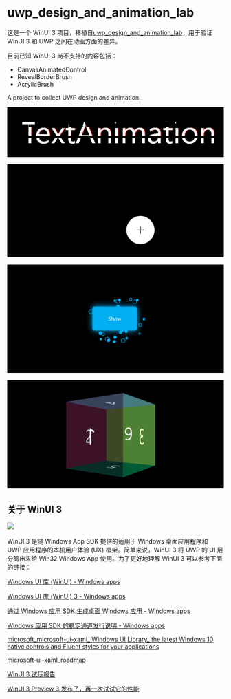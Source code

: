 # uwp_design_and_animation_lab

这是一个 WinUI 3 项目，移植自[uwp_design_and_animation_lab](<https://github.com/DinoChan/uwp_design_and_animation_lab>)，用于验证 WinUI 3 和 UWP 之间在动画方面的差异。

目前已知 WinUI 3 尚不支持的内容包括：

- CanvasAnimatedControl
- RevealBorderBrush
- AcrylicBrush

A project to collect UWP design and animation.

![](https://raw.githubusercontent.com/DinoChan/uwp_design_and_animation_lab/master/DesignAndAnimationLab/Thumbnails/Glitch%20Art.gif)

![](https://raw.githubusercontent.com/DinoChan/uwp_design_and_animation_lab/master/DesignAndAnimationLab/Thumbnails/GooeyButton.gif)

![](https://raw.githubusercontent.com/DinoChan/uwp_design_and_animation_lab/master/DesignAndAnimationLab/Thumbnails/BubbleButton.png)

![](https://raw.githubusercontent.com/DinoChan/uwp_design_and_animation_lab/master/DesignAndAnimationLab/Thumbnails/TransparentCube.png)


## 关于 WinUI 3


![](https://img2020.cnblogs.com/blog/38937/202112/38937-20211214213705934-2031829514.png)



WinUI 3 是随 Windows App SDK 提供的适用于 Windows 桌面应用程序和 UWP 应用程序的本机用户体验 (UX) 框架。简单来说，WinUI 3 将 UWP 的 UI 层分离出来给 Win32 Windows App 使用。为了更好地理解 WinUI 3 可以参考下面的链接：

[Windows UI 库 (WinUI) - Windows apps](https://docs.microsoft.com/zh-cn/windows/apps/winui/)

[Windows UI 库 (WinUI) 3 - Windows apps](https://docs.microsoft.com/zh-cn/windows/apps/winui/winui3/)

[通过 Windows 应用 SDK 生成桌面 Windows 应用 - Windows apps](https://docs.microsoft.com/zh-cn/windows/apps/windows-app-sdk/)

[Windows 应用 SDK 的稳定通道发行说明 - Windows apps ](https://docs.microsoft.com/zh-cn/windows/apps/windows-app-sdk/stable-channel)

[microsoft_microsoft-ui-xaml_ Windows UI Library_ the latest Windows 10 native controls and Fluent styles for your applications](https://github.com/microsoft/microsoft-ui-xaml)

[microsoft-ui-xaml_roadmap](https://github.com/microsoft/microsoft-ui-xaml/blob/main/docs/roadmap.md)

[WinUI 3 试玩报告](https://www.cnblogs.com/dino623/p/Get-started-with-WinUI-3-for-desktop-apps.html)

[WinUI 3 Preview 3 发布了，再一次试试它的性能](https://www.cnblogs.com/dino623/p/test_winui3_preview3_performance.html)